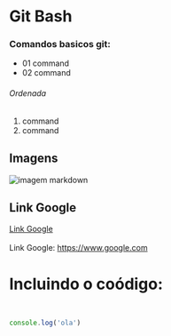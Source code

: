 # Git Bash
### Comandos basicos git:

* 01 command
* 02 command

###### Ordenada

1. command
2. command

## Imagens

![imagem markdown](https://www.dummyimage.com/300)

## Link Google
[Link Google](https://www.google.com)
<br><br>
Link Google: https://www.google.com



# Incluindo o coódigo:

```javascript


console.log('ola')
```
